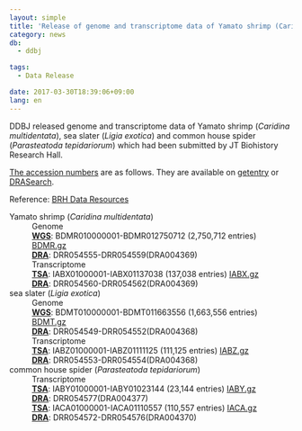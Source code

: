 ```yaml
---
layout: simple
title: 'Release of genome and transcriptome data of Yamato shrimp (Caridina multidentata), sea slater (Ligia exotica) and common house spider (Parasteatoda tepidariorum)'
category: news
db:
  - ddbj

tags:
  - Data Release

date: 2017-03-30T18:39:06+09:00
lang: en
---
```


<p>DDBJ released genome and transcriptome data of Yamato shrimp (<em>Caridina multidentata</em>), sea slater (<em>Ligia exotica</em>) and common house spider (<em>Parasteatoda tepidariorum</em>) which had been submitted by JT Biohistory Research Hall. </p>

<p><a href="/documents/accessions.html">The accession numbers</a> are as follows. They are available on <a href="http://getentry.ddbj.nig.ac.jp/top-e.html">getentry</a> or <a href="http://ddbj.nig.ac.jp/DRASearch/">DRASearch</a>. </p>

<p>Reference: <a href="http://www.brh2.jp/index.html">BRH Data Resources</a></p>

<dl>
    <dt>Yamato shrimp (<em>Caridina multidentata</em>)</dt>
    <dd>Genome<br><strong><a href="/ddbj/wgs-e.html">WGS</a></strong>: BDMR010000001-BDMR012750712 (2,750,712 entries) <a href="https://ddbj.nig.ac.jp/public/ddbj_database/wgs/BD/BDMR.gz" target="_blank">BDMR.gz</a><br><strong><a href="/dra/index-e.html">DRA</a></strong>: DRR054555-DRR054559(DRA004369)</dd>
    <dd>Transcriptome<br><strong><a href="/ddbj/tsa-e.html">TSA</a></strong>: IABX01000001-IABX01137038 (137,038 entries) <a href="https://ddbj.nig.ac.jp/public/ddbj_database/tsa/IABX.gz" target="_blank">IABX.gz</a><br><strong><a href="/dra/index-e.html">DRA</a></strong>: DRR054560-DRR054562(DRA004369)</dd>
    <dt>sea slater (<em>Ligia exotica</em>)</dt>
    <dd>Genome<br><strong><a href="/ddbj/wgs-e.html">WGS</a></strong>: BDMT010000001-BDMT011663556 (1,663,556 entries) <a href="https://ddbj.nig.ac.jp/public/ddbj_database/wgs/BD/BDMT.gz" target="_blank">BDMT.gz</a><br><strong><a href="/dra/index-e.html">DRA</a></strong>: DRR054549-DRR054552(DRA004368)</dd>
    <dd>Transcriptome<br><strong><a href="/ddbj/tsa-e.html">TSA</a></strong>: IABZ01000001-IABZ01111125 (111,125 entries) <a href="https://ddbj.nig.ac.jp/public/ddbj_database/tsa/IABZ.gz" target="_blank">IABZ.gz</a><br><strong><a href="/dra/index-e.html">DRA</a></strong>: DRR054553-DRR054554(DRA004368)</dd>
    <dt>common house spider (<em>Parasteatoda tepidariorum</em>)</dt>
    <dd>Transcriptome<br><strong><a href="/ddbj/tsa-e.html">TSA</a></strong>: IABY01000001-IABY01023144 (23,144 entries) <a href="https://ddbj.nig.ac.jp/public/ddbj_database/tsa/IABY.gz" target="_blank">IABY.gz</a><br><strong><a href="/dra/index-e.html">DRA</a></strong>: DRR054577(DRA004377)<br><strong><a href="/ddbj/tsa-e.html">TSA</a></strong>: IACA01000001-IACA01110557 (110,557 entries) <a href="https://ddbj.nig.ac.jp/public/ddbj_database/tsa/IACA.gz" target="_blank">IACA.gz</a><br><strong><a href="/dra/index-e.html">DRA</a></strong>: DRR054572-DRR054576(DRA004370)</dd>
</dl>
